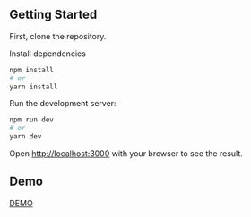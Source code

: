 ## Getting Started

First, clone the repository.

Install dependencies

```bash
npm install
# or
yarn install
```

Run the development server:

```bash
npm run dev
# or
yarn dev
```

Open [http://localhost:3000](http://localhost:3000) with your browser to see the result.

## Demo
[DEMO](https://sudoku-app-gucal.vercel.app/)

